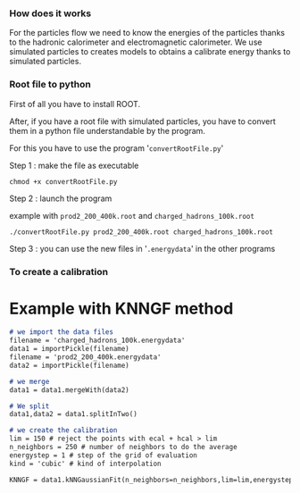 ### How does it works
For the particles flow we need to know the energies of the particles thanks to the hadronic calorimeter and electromagnetic calorimeter.
We use simulated particles to creates models to obtains a calibrate energy thanks to simulated particles.

### Root file to python
First of all you have to install ROOT.

After, if you have a root file with simulated particles, you have to convert them in a python file understandable by the program.

For this you have to use the program '`convertRootFile.py`'

Step 1 : make the file as executable

`chmod +x convertRootFile.py`

Step 2 : launch the program

example with `prod2_200_400k.root` and `charged_hadrons_100k.root`

`./convertRootFile.py prod2_200_400k.root charged_hadrons_100k.root`

Step 3 : you can use the new files in '`.energydata`' in the other programs

### To create a calibration
# Example with KNNGF method
```markdown
# we import the data files
filename = 'charged_hadrons_100k.energydata'
data1 = importPickle(filename)
filename = 'prod2_200_400k.energydata'
data2 = importPickle(filename)

# we merge
data1 = data1.mergeWith(data2)

# We split
data1,data2 = data1.splitInTwo()

# we create the calibration
lim = 150 # reject the points with ecal + hcal > lim
n_neighbors = 250 # number of neighbors to do the average
energystep = 1 # step of the grid of evaluation
kind = 'cubic' # kind of interpolation

KNNGF = data1.kNNGaussianFit(n_neighbors=n_neighbors,lim=lim,energystep=energystep,kind=kind)
```
